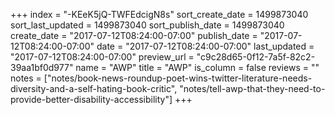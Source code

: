 +++
index = "-KEeK5jQ-TWFEdcigN8s"
sort_create_date = 1499873040
sort_last_updated = 1499873040
sort_publish_date = 1499873040
create_date = "2017-07-12T08:24:00-07:00"
publish_date = "2017-07-12T08:24:00-07:00"
date = "2017-07-12T08:24:00-07:00"
last_updated = "2017-07-12T08:24:00-07:00"
preview_url = "c9c28d65-0f12-7a5f-82c2-39aa1bf0d977"
name = "AWP"
title = "AWP"
is_column = false
reviews = ""
notes = ["notes/book-news-roundup-poet-wins-twitter-literature-needs-diversity-and-a-self-hating-book-critic", "notes/tell-awp-that-they-need-to-provide-better-disability-accessibility"]
+++

